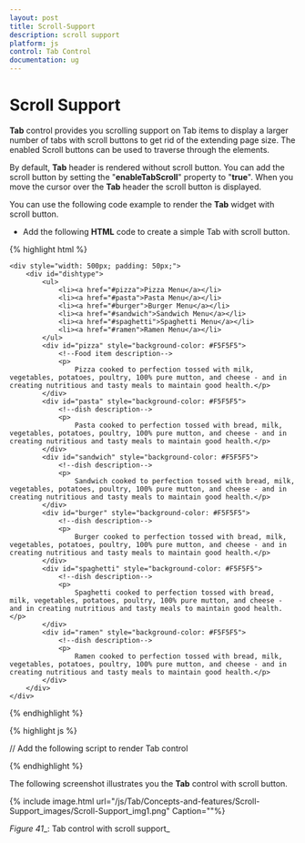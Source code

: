 ```yaml
---
layout: post
title: Scroll-Support
description: scroll support
platform: js
control: Tab Control
documentation: ug
---
```


# Scroll Support

**Tab** control provides you scrolling support on Tab items to display a larger number of tabs with scroll buttons to get rid of the extending page size. The enabled Scroll buttons can be used to traverse through the elements.

By default, **Tab** header is rendered without scroll button. You can add the scroll button by setting the "**enableTabScroll**" property to "**true**". When you move the cursor over the **Tab** header the scroll button is displayed.   



You can use the following code example to render the **Tab** widget with scroll button.

* Add the following **HTML** code to create a simple Tab with scroll button.

{% highlight html %}


    <div style="width: 500px; padding: 50px;">
        <div id="dishtype">
            <ul>
                <li><a href="#pizza">Pizza Menu</a></li>
                <li><a href="#pasta">Pasta Menu</a></li>
                <li><a href="#burger">Burger Menu</a></li>
                <li><a href="#sandwich">Sandwich Menu</a></li>
                <li><a href="#spaghetti">Spaghetti Menu</a></li>
                <li><a href="#ramen">Ramen Menu</a></li>
            </ul>
            <div id="pizza" style="background-color: #F5F5F5">
                <!--Food item description-->
                <p>
                    Pizza cooked to perfection tossed with milk, vegetables, potatoes, poultry, 100% pure mutton, and cheese - and in creating nutritious and tasty meals to maintain good health.</p>
            </div>
            <div id="pasta" style="background-color: #F5F5F5">
                <!--dish description-->
                <p>
                    Pasta cooked to perfection tossed with bread, milk, vegetables, potatoes, poultry, 100% pure mutton, and cheese - and in creating nutritious and tasty meals to maintain good health.</p>
            </div>
            <div id="sandwich" style="background-color: #F5F5F5">
                <!--dish description-->
                <p>
                    Sandwich cooked to perfection tossed with bread, milk, vegetables, potatoes, poultry, 100% pure mutton, and cheese - and in creating nutritious and tasty meals to maintain good health.</p>
            </div>
            <div id="burger" style="background-color: #F5F5F5">
                <!--dish description-->
                <p>
                    Burger cooked to perfection tossed with bread, milk, vegetables, potatoes, poultry, 100% pure mutton, and cheese - and in creating nutritious and tasty meals to maintain good health.</p>
            </div>
            <div id="spaghetti" style="background-color: #F5F5F5">
                <!--dish description-->
                <p>
                    Spaghetti cooked to perfection tossed with bread, milk, vegetables, potatoes, poultry, 100% pure mutton, and cheese - and in creating nutritious and tasty meals to maintain good health.</p>
            </div>
            <div id="ramen" style="background-color: #F5F5F5">
                <!--dish description-->
                <p>
                    Ramen cooked to perfection tossed with bread, milk, vegetables, potatoes, poultry, 100% pure mutton, and cheese - and in creating nutritious and tasty meals to maintain good health.</p>
            </div>
        </div>
    </div>


{% endhighlight %}

{% highlight js %}

// Add the following script to render Tab control
    <script type="text/javascript">
        $(function () {
            $("#dishtype").ejTab({
                enableTabScroll: true
            });
        });		
    </script>


{% endhighlight %}

The following screenshot illustrates you the **Tab** control with scroll button. 

{% include image.html url="/js/Tab/Concepts-and-features/Scroll-Support_images/Scroll-Support_img1.png" Caption=""%}

_Figure_ _41__: Tab control with scroll support_



